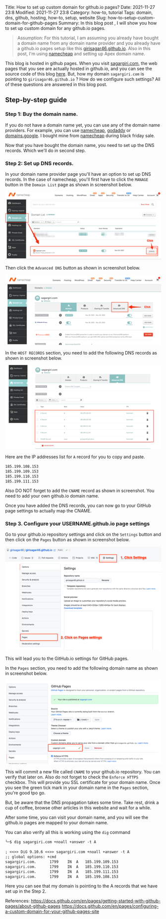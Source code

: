 Title: How to set up custom domain for github.io pages?
Date: 2021-11-27 23:8
Modified: 2021-11-27 23:8
Category: how-to, tutorial
Tags: domain, dns, github, hosting, how-to, setup, website
Slug: how-to-setup-custom-domain-for-github-pages
Summary: In this blog post , I will show you how to set up custom domain for any github.io pages.

> Assumption: For this tutorial, I am assuming you already have bought a domain name from any domain name provider and you already have a github.io pages setup like this [girisagar46.github.io](https://girisagar46.github.io).
> Also in this post, I'm using [namecheap](https://www.namecheap.com) and setting up Apex domain name.

This blog is hosted in github pages. When you visit [sagargiri.com](https://sagargiri.com), the web pages that you see are actually hosted in github.io, and you can see the source code of this blog [here](https://github.com/girisagar46/girisagar46.github.io/). But, how my domain `sagargiri.com` is pointing to `girisagar46.github.io` ? How do we configure such settings? All of these questions are answered in this blog post.

## Step-by-step guide

### Step 1: Buy the domain name.

If you do not have a domain name yet, you can use any of the domain name providers. For example, you can use [namecheap](https://www.namecheap.com), [godaddy](https://www.godaddy.com) or [domains.google](https://domains.google).
I bought mine from [namecheap](https://www.namecheap.com) during black friday sale.

Now that you have bought the domain name, you need to set up the DNS records. Which we'll do in second step.

### Step 2: Set up DNS records.

In your domain name provider page you'll have an option to set up DNS records. In the case of namecheap, you'll first have to click the `MANAGE` button in the `Domain List` page as shown in screenshot below.

![](../images/setup-domain-github-pages/manage.png)

Then click the `Advanced DNS` button as shown in screenshot below.

![](../images/setup-domain-github-pages/advanced-dns.png)

In the `HOST RECORDS` section, you need to add the following DNS records as shown in screenshot below.

![](../images/setup-domain-github-pages/host-record.png)

Here are the IP addresses list for `A` record for you to copy and paste.

```
185.199.108.153
185.199.109.153
185.199.110.153
185.199.111.153
```

Also DO NOT forget to add the `CNAME` record as shown in screenshot.
You need to add your own github.io domain name.

Once you have added the DNS records, you can now go to your GitHub page settings to actually map the CNAME.

### Step 3. Configure your USERNAME.github.io page settings

Go to your github.io repository settings and click on the `Settings` button and then click on the `Pages` button as shown in screenshot below.

![](../images/setup-domain-github-pages/github-settings.png)

This will lead you to the GitHub.io settings for GitHub pages.

In the `Pages` section, you need to add the following domain name as shown in screenshot below.

![](../images/setup-domain-github-pages/custom-domain.png)

This will commit a new file called `CNAME` to your github.io repository. You can verify that later on. Also do not forget to check the `Enforce HTTPS ` checkbox. This will provide you SSL certificate for your domain name. Once you see the green tick mark in your domain name in the `Pages` section, you're good tpo go.

But, be aware that the DNS propagation takes some time. Take rest, drink a cup of coffee, browse other articles in this website and wait for a while.

After some time, you can visit your domain name, and you will see the github.io pages are mapped to your domain name.

You can also verify all this is working using the `dig` command

```
╰─$ dig sagargiri.com +noall +answer -t A

; <<>> DiG 9.10.6 <<>> sagargiri.com +noall +answer -t A
;; global options: +cmd
sagargiri.com.		1799	IN	A	185.199.109.153
sagargiri.com.		1799	IN	A	185.199.110.153
sagargiri.com.		1799	IN	A	185.199.111.153
sagargiri.com.		1799	IN	A	185.199.108.153
```

Here you can see that my domain is pointing to the A records that we have set up in the Step 2.

References:
https://docs.github.com/en/pages/getting-started-with-github-pages/about-github-pages
https://docs.github.com/en/pages/configuring-a-custom-domain-for-your-github-pages-site
